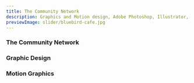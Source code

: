 ```yaml
---
title: The Community Network
description: Graphics and Motion design, Adobe Photoshop, Illustrator, Affer Effects
previewImage: slider/bluebird-cafe.jpg
---
```


### The Community Network

### Graphic Design

### Motion Graphics





